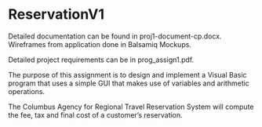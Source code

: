 # ReservationV1
Detailed documentation can be found in proj1-document-cp.docx. Wireframes from application done in Balsamiq Mockups.  

Detailed project requirements can be in prog_assign1.pdf.

The purpose of this assignment is to design and implement a Visual Basic program that uses a simple GUI that makes use of variables and arithmetic operations.

The Columbus Agency for Regional Travel Reservation System will compute the fee, tax and final cost of a customer’s reservation.


